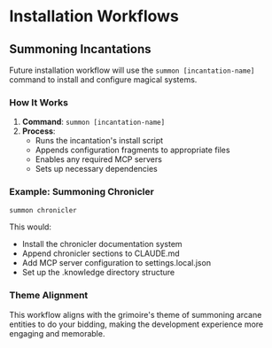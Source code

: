 # Installation Workflows

## Summoning Incantations

Future installation workflow will use the `summon [incantation-name]` command to install and configure magical systems.

### How It Works

1. **Command**: `summon [incantation-name]`
2. **Process**:
   - Runs the incantation's install script
   - Appends configuration fragments to appropriate files
   - Enables any required MCP servers
   - Sets up necessary dependencies

### Example: Summoning Chronicler

```bash
summon chronicler
```

This would:
- Install the chronicler documentation system
- Append chronicler sections to CLAUDE.md
- Add MCP server configuration to settings.local.json
- Set up the .knowledge directory structure

### Theme Alignment

This workflow aligns with the grimoire's theme of summoning arcane entities to do your bidding, making the development experience more engaging and memorable.